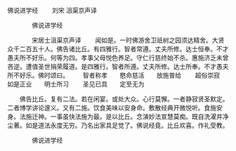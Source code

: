   佛说进学经
　　刘宋 沮渠京声译




　　　　佛说进学经

　　　　宋居士沮渠京声译
　　闻如是。一时佛游舍卫祇树之园须达精舍。大贤众千二百五十人。佛告诸比丘。有四雅行。智者常遵。丈夫所修。达士恒奉。不才愚夫所不好乐。何等为四。孝事父母悦色养足。守仁行慈终始不杀。惠施济乏未曾吝逆。遭值圣世捐荣履道。是四雅行。智者所遵。丈夫所修。达士所奉。不才愚夫所不好乐。佛时颂曰。
　　智者称孝　　愍命慈活　　放施普给
　　超俗崇寂　　如是正业　　明士所习
　　圣见已具　　定至无为

　　佛告比丘。复有二法。若在闲宴。或处大众。心行莫懈。一者静寂贤圣默定。二者博学讲论邃义。又有二施。饮食美味以安身命。敷散经典开微悦听。食施安身。法施迁神。一事虽快法施为最。是以比丘。念演妙法宣慧莫痴。既自洗濯并净尘著。如是道法永度无穷。乃名出家具足觉了。佛说经竟。比丘欢喜。作礼受教。

　　　　佛说进学经


